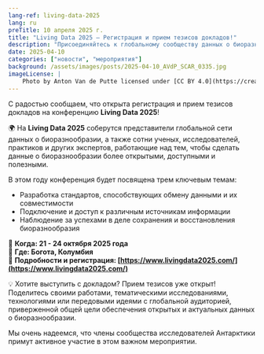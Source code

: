 ```yaml
---
lang-ref: living-data-2025
lang: ru
preTitle: 10 апреля 2025 г.
title: "Living Data 2025 – Регистрация и прием тезисов докладов!"
description: "Присоединяйтесь к глобальному сообществу данных о биоразнообразии на Living Data 2025. Регистрация и прием тезисов докладов уже открыты!"
date: 2025-04-10
categories: ["новости", "мероприятия"]
background: /assets/images/posts/2025-04-10_AVdP_SCAR_0335.jpg
imageLicense: |
    Photo by Anton Van de Putte licensed under [CC BY 4.0](https://creativecommons.org/licenses/by/4.0/)
---
```


С радостью сообщаем, что открыта регистрация и прием тезисов докладов на конференцию **Living Data 2025**!

🌍 На **Living Data 2025** соберутся представители глобальной сети данных о биоразнообразии, а также сотни ученых, исследователей, практиков и других экспертов, работающие над тем, чтобы сделать данные о биоразнообразии более открытыми, доступными и полезными.

В этом году конференция будет посвящена трем ключевым темам:

- Разработка стандартов, способствующих обмену данными и их совместимости
- Подключение и доступ к различным источникам информации
- Наблюдение за успехами в деле сохранения и восстановления биоразнообразия

📅 **Когда: 21 - 24 октября 2025 года**  
📍 **Где: Богота, Колумбия**  
🔗 **Подробности и регистрация: [https://www.livingdata2025.com/](https://www.livingdata2025.com/)**

💡 Хотите выступить с докладом? Прием тезисов уже открыт! Поделитесь своими работами, тематическими исследованиями, технологиями или передовыми идеями с глобальной аудиторией, приверженной общей цели обеспечения открытых и актуальных данных о биоразнообразии.

Мы очень надеемся, что члены сообщества исследователей Антарктики примут активное участие в этом важном мероприятии.
